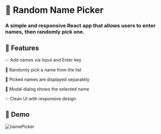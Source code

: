 # 🎯 Random Name Picker

### A simple and responsive React app that allows users to enter names, then randomly pick one.

## 🚀 Features
✅ Add names via input and Enter key

🎲 Randomly pick a name from the list

🧾 Picked names are displayed separately

💬 Modal dialog shows the selected name

✨ Clean UI with responsive design

## 📸 Demo

![namePicker](https://github.com/user-attachments/assets/900b5692-242f-4e27-90c1-4b63b1f6a856)
